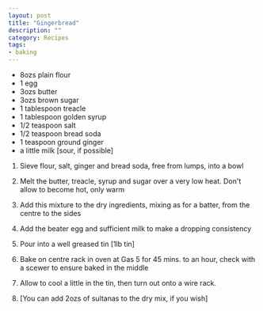 ```yaml
---
layout: post
title: "Gingerbread"
description: ""
category: Recipes
tags:
- baking
---
```


* 8ozs plain flour
* 1 egg
* 3ozs butter
* 3ozs brown sugar
* 1 tablespoon treacle
* 1 tablespoon golden syrup
* 1/2 teaspoon salt
* 1/2 teaspoon bread soda
* 1 teaspoon ground ginger
* a little milk [sour, if possible]

1. Sieve flour, salt, ginger and bread soda, free from lumps, into a bowl

1. Melt the butter, treacle, syrup and sugar over a very low heat. Don't allow to become hot, only warm

1. Add this mixture to the dry ingredients, mixing as for a batter, from the centre to the sides

1. Add the beater egg and sufficient milk to make a dropping consistency

1. Pour into a well greased tin [1lb tin]

1. Bake on centre rack in oven at Gas 5 for 45 mins. to an hour, check with a scewer to ensure baked in the middle

1. Allow to cool a little in the tin, then turn out onto a wire rack.

1. [You can add 2ozs of sultanas to the dry mix, if you wish]
